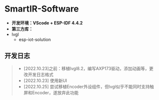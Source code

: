 # SmartIR-Software

- **开发环境：VScode + ESP-IDF 4.4.2**
- **第三方库：**
- lvgl
  - esp-iot-solution





## 开发日志

> - [2022.10.23]之前：移植lvgl8.2，编写AXP173驱动，添加动画等，更改开发日志格式
> - [2022.10.23] 使用新UI
> - [2022.10.25] 尝试移植Encoder外设组件，但lvgl似乎不能同时支持触屏和Encoder，遂放弃此功能


